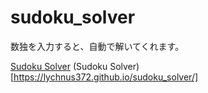 # sudoku_solver
数独を入力すると、自動で解いてくれます。

[Sudoku Solver](https://lychnus372.github.io/sudoku_solver/)
(Sudoku Solver)[https://lychnus372.github.io/sudoku_solver/]
